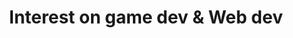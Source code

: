 <div id="header" align="center">
  <h1>Interest on game dev & Web dev</h1>
<img src="https://komarev.com/ghpvc/?username=Rivaldhy1&style=flat-square&color=blue" alt=""/>
</div>
